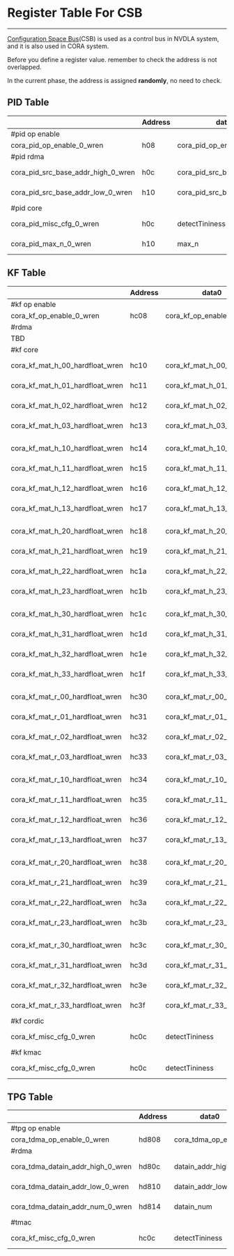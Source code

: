 
# Register Table For CSB

---

[Configuration Space Bus](http://nvdla.org/hw/v1/hwarch.html#external-interfaces)(CSB) is used as a control bus in NVDLA system, and it is also used in CORA system.

Before you define a register value. remember to check the address is not overlapped. 

In the current phase, the address is assigned **randomly**, no need to check.

## PID Table

|       | Address  |  data0  |   bits  |  data1 | bits    |
| ----- | -------  |  -----  |  -----  | -------| ------- |
| #pid op enable   |          |         |         |        |         |
| cora_pid_op_enable_0_wren  | h08 | cora_pid_op_enable | [0] |  |  |
| #pid rdma   |          |         |         |        |         |
| cora_pid_src_base_addr_high_0_wren  | h0c | cora_pid_src_base_addr_high | [31, 0] |  |  |
| cora_pid_src_base_addr_low_0_wren  | h10 | cora_pid_src_base_addr_low | [31, 0] |  |  |
| #pid core   |          |         |         |        |         |
| cora_pid_misc_cfg_0_wren  | h0c | detectTininess | [8] | roundingMode | [2, 0] |
| cora_pid_max_n_0_wren  | h10 | max_n | [31, 0] |  |  |

## KF Table

|       | Address  |  data0  |   bits  |  data1 | bits    |
| ----- | -------  |  -----  |  -----  | -------| ------- |
| #kf op enable   |          |         |         |        |         |
| cora_kf_op_enable_0_wren  | hc08 | cora_kf_op_enable | [0] |  |  |
| #rdma   |          |         |         |        |         |
| TBD  |             |         |         |        |         |
| #kf core   |          |         |         |        |         |
| cora_kf_mat_h_00_hardfloat_wren  | hc10 | cora_kf_mat_h_00_hardfloat | [31, 0] |  |
| cora_kf_mat_h_01_hardfloat_wren  | hc11 | cora_kf_mat_h_01_hardfloat | [31, 0] |  |
| cora_kf_mat_h_02_hardfloat_wren  | hc12 | cora_kf_mat_h_02_hardfloat | [31, 0] |  |
| cora_kf_mat_h_03_hardfloat_wren  | hc13 | cora_kf_mat_h_03_hardfloat | [31, 0] |  |
|      |          |         |         |        |         |
| cora_kf_mat_h_10_hardfloat_wren  | hc14 | cora_kf_mat_h_10_hardfloat | [31, 0] |  |
| cora_kf_mat_h_11_hardfloat_wren  | hc15 | cora_kf_mat_h_11_hardfloat | [31, 0] |  |
| cora_kf_mat_h_12_hardfloat_wren  | hc16 | cora_kf_mat_h_12_hardfloat | [31, 0] |  |
| cora_kf_mat_h_13_hardfloat_wren  | hc17 | cora_kf_mat_h_13_hardfloat | [31, 0] |  |
|      |          |         |         |        |         |
| cora_kf_mat_h_20_hardfloat_wren  | hc18 | cora_kf_mat_h_20_hardfloat | [31, 0] |  |
| cora_kf_mat_h_21_hardfloat_wren  | hc19 | cora_kf_mat_h_21_hardfloat | [31, 0] |  |
| cora_kf_mat_h_22_hardfloat_wren  | hc1a | cora_kf_mat_h_22_hardfloat | [31, 0] |  |
| cora_kf_mat_h_23_hardfloat_wren  | hc1b | cora_kf_mat_h_23_hardfloat | [31, 0] |  |
|      |          |         |         |        |         |
| cora_kf_mat_h_30_hardfloat_wren  | hc1c | cora_kf_mat_h_30_hardfloat | [31, 0] |  |
| cora_kf_mat_h_31_hardfloat_wren  | hc1d | cora_kf_mat_h_31_hardfloat | [31, 0] |  |
| cora_kf_mat_h_32_hardfloat_wren  | hc1e | cora_kf_mat_h_32_hardfloat | [31, 0] |  |
| cora_kf_mat_h_33_hardfloat_wren  | hc1f | cora_kf_mat_h_33_hardfloat | [31, 0] |  |
|      |          |         |         |        |         |
| cora_kf_mat_r_00_hardfloat_wren  | hc30 | cora_kf_mat_r_00_hardfloat | [31, 0] |  |
| cora_kf_mat_r_01_hardfloat_wren  | hc31 | cora_kf_mat_r_01_hardfloat | [31, 0] |  |
| cora_kf_mat_r_02_hardfloat_wren  | hc32 | cora_kf_mat_r_02_hardfloat | [31, 0] |  |
| cora_kf_mat_r_03_hardfloat_wren  | hc33 | cora_kf_mat_r_03_hardfloat | [31, 0] |  |
|      |          |         |         |        |         |
| cora_kf_mat_r_10_hardfloat_wren  | hc34 | cora_kf_mat_r_10_hardfloat | [31, 0] |  |
| cora_kf_mat_r_11_hardfloat_wren  | hc35 | cora_kf_mat_r_11_hardfloat | [31, 0] |  |
| cora_kf_mat_r_12_hardfloat_wren  | hc36 | cora_kf_mat_r_12_hardfloat | [31, 0] |  |
| cora_kf_mat_r_13_hardfloat_wren  | hc37 | cora_kf_mat_r_13_hardfloat | [31, 0] |  |
|      |          |         |         |        |         |
| cora_kf_mat_r_20_hardfloat_wren  | hc38 | cora_kf_mat_r_20_hardfloat | [31, 0] |  |
| cora_kf_mat_r_21_hardfloat_wren  | hc39 | cora_kf_mat_r_21_hardfloat | [31, 0] |  |
| cora_kf_mat_r_22_hardfloat_wren  | hc3a | cora_kf_mat_r_22_hardfloat | [31, 0] |  |
| cora_kf_mat_r_23_hardfloat_wren  | hc3b | cora_kf_mat_r_23_hardfloat | [31, 0] |  |
|      |          |         |         |        |         |
| cora_kf_mat_r_30_hardfloat_wren  | hc3c | cora_kf_mat_r_30_hardfloat | [31, 0] |  |
| cora_kf_mat_r_31_hardfloat_wren  | hc3d | cora_kf_mat_r_31_hardfloat | [31, 0] |  |
| cora_kf_mat_r_32_hardfloat_wren  | hc3e | cora_kf_mat_r_32_hardfloat | [31, 0] |  |
| cora_kf_mat_r_33_hardfloat_wren  | hc3f | cora_kf_mat_r_33_hardfloat | [31, 0] |  |
| #kf cordic   |          |         |         |        |         |
| cora_kf_misc_cfg_0_wren  | hc0c | detectTininess | [13] | roundingMode | [2, 0] |
| #kf kmac   |          |         |         |        |         |
| cora_kf_misc_cfg_0_wren  | hc0c | detectTininess | [13] | roundingMode | [2, 0] |


## TPG Table


|       | Address  |  data0  |   bits  |  data1 | bits    |
| ----- | -------  |  -----  |  -----  | -------| ------- |
| #tpg op enable   |          |         |         |        |         |
| cora_tdma_op_enable_0_wren  | hd808 | cora_tdma_op_enable | [0] |  |  |
| #rdma   |          |         |         |        |         |
| cora_tdma_datain_addr_high_0_wren  | hd80c | datain_addr_high_0 | [31, 0] |  |  |
| cora_tdma_datain_addr_low_0_wren  | hd810 | datain_addr_low_0 | [31, 0] |  |  |
| cora_tdma_datain_addr_num_0_wren | hd814 |  datain_num | [31, 0] | | |
| #tmac   |          |         |         |        |         |
| cora_kf_misc_cfg_0_wren  | hc0c | detectTininess | [13] | roundingMode | [2, 0] |




















